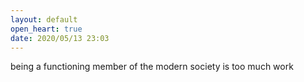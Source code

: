 ```yaml
---
layout: default
open_heart: true
date: 2020/05/13 23:03
---
```


being a functioning member of the modern society is too much work
